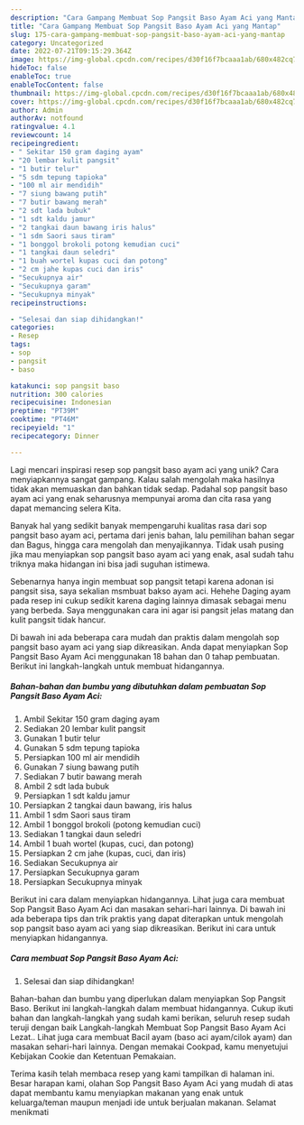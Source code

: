 ```yaml
---
description: "Cara Gampang Membuat Sop Pangsit Baso Ayam Aci yang Mantap"
title: "Cara Gampang Membuat Sop Pangsit Baso Ayam Aci yang Mantap"
slug: 175-cara-gampang-membuat-sop-pangsit-baso-ayam-aci-yang-mantap
category: Uncategorized
date: 2022-07-21T09:15:29.364Z
image: https://img-global.cpcdn.com/recipes/d30f16f7bcaaa1ab/680x482cq70/sop-pangsit-baso-ayam-aci-foto-resep-utama.jpg
hideToc: false
enableToc: true
enableTocContent: false
thumbnail: https://img-global.cpcdn.com/recipes/d30f16f7bcaaa1ab/680x482cq70/sop-pangsit-baso-ayam-aci-foto-resep-utama.jpg
cover: https://img-global.cpcdn.com/recipes/d30f16f7bcaaa1ab/680x482cq70/sop-pangsit-baso-ayam-aci-foto-resep-utama.jpg
author: Admin
authorAv: notfound
ratingvalue: 4.1
reviewcount: 14
recipeingredient:
- " Sekitar 150 gram daging ayam"
- "20 lembar kulit pangsit"
- "1 butir telur"
- "5 sdm tepung tapioka"
- "100 ml air mendidih"
- "7 siung bawang putih"
- "7 butir bawang merah"
- "2 sdt lada bubuk"
- "1 sdt kaldu jamur"
- "2 tangkai daun bawang iris halus"
- "1 sdm Saori saus tiram"
- "1 bonggol brokoli potong kemudian cuci"
- "1 tangkai daun seledri"
- "1 buah wortel kupas cuci dan potong"
- "2 cm jahe kupas cuci dan iris"
- "Secukupnya air"
- "Secukupnya garam"
- "Secukupnya minyak"
recipeinstructions:

- "Selesai dan siap dihidangkan!"
categories:
- Resep
tags:
- sop
- pangsit
- baso

katakunci: sop pangsit baso 
nutrition: 300 calories
recipecuisine: Indonesian
preptime: "PT39M"
cooktime: "PT46M"
recipeyield: "1"
recipecategory: Dinner

---
```





Lagi mencari inspirasi resep sop pangsit baso ayam aci yang unik? Cara menyiapkannya sangat gampang. Kalau salah mengolah maka hasilnya tidak akan memuaskan dan bahkan tidak sedap. Padahal sop pangsit baso ayam aci yang enak seharusnya mempunyai aroma dan cita rasa yang dapat memancing selera Kita.





Banyak hal yang sedikit banyak mempengaruhi kualitas rasa dari sop pangsit baso ayam aci, pertama dari jenis bahan, lalu pemilihan bahan segar dan Bagus, hingga cara mengolah dan menyajikannya. Tidak usah pusing jika mau menyiapkan sop pangsit baso ayam aci yang enak,      asal sudah tahu triknya maka hidangan ini bisa jadi suguhan istimewa.














Sebenarnya hanya ingin membuat sop pangsit tetapi karena adonan isi pangsit sisa, saya sekalian msmbuat bakso ayam aci. Hehehe Daging ayam pada resep ini cukup sedikit karena daging lainnya dimasak sebagai menu yang berbeda. Saya menggunakan cara ini agar isi pangsit jelas matang dan kulit pangsit tidak hancur.






Di bawah ini ada beberapa cara mudah dan praktis dalam mengolah sop pangsit baso ayam aci yang siap dikreasikan. Anda dapat menyiapkan Sop Pangsit Baso Ayam Aci menggunakan 18 bahan dan 0 tahap pembuatan. Berikut ini langkah-langkah untuk membuat hidangannya.

<!--inarticleads1-->

##### Bahan-bahan dan bumbu yang dibutuhkan dalam pembuatan Sop Pangsit Baso Ayam Aci:

1. Ambil  Sekitar 150 gram daging ayam
1. Sediakan 20 lembar kulit pangsit
1. Gunakan 1 butir telur
1. Gunakan 5 sdm tepung tapioka
1. Persiapkan 100 ml air mendidih
1. Gunakan 7 siung bawang putih
1. Sediakan 7 butir bawang merah
1. Ambil 2 sdt lada bubuk
1. Persiapkan 1 sdt kaldu jamur
1. Persiapkan 2 tangkai daun bawang, iris halus
1. Ambil 1 sdm Saori saus tiram
1. Ambil 1 bonggol brokoli (potong kemudian cuci)
1. Sediakan 1 tangkai daun seledri
1. Ambil 1 buah wortel (kupas, cuci, dan potong)
1. Persiapkan 2 cm jahe (kupas, cuci, dan iris)
1. Sediakan Secukupnya air
1. Persiapkan Secukupnya garam
1. Persiapkan Secukupnya minyak


Berikut ini cara dalam menyiapkan hidangannya. Lihat juga cara membuat Sop Pangsit Baso Ayam Aci dan masakan sehari-hari lainnya. Di bawah ini ada beberapa tips dan trik praktis yang dapat diterapkan untuk mengolah sop pangsit baso ayam aci yang siap dikreasikan. Berikut ini cara untuk menyiapkan hidangannya. 

<!--inarticleads2-->

##### Cara membuat Sop Pangsit Baso Ayam Aci:


1. Selesai dan siap dihidangkan!

Bahan-bahan dan bumbu yang diperlukan dalam menyiapkan Sop Pangsit Baso. Berikut ini langkah-langkah dalam membuat hidangannya. Cukup ikuti bahan dan langkah-langkah yang sudah kami berikan, seluruh resep sudah teruji dengan baik Langkah-langkah Membuat Sop Pangsit Baso Ayam Aci Lezat.. Lihat juga cara membuat Bacil ayam (baso aci ayam/cilok ayam) dan masakan sehari-hari lainnya. Dengan memakai Cookpad, kamu menyetujui Kebijakan Cookie dan Ketentuan Pemakaian. 

Terima kasih telah membaca resep yang kami tampilkan di halaman ini. Besar harapan kami, olahan Sop Pangsit Baso Ayam Aci yang mudah di atas dapat membantu kamu menyiapkan makanan yang enak untuk keluarga/teman maupun menjadi ide untuk berjualan makanan. Selamat menikmati
